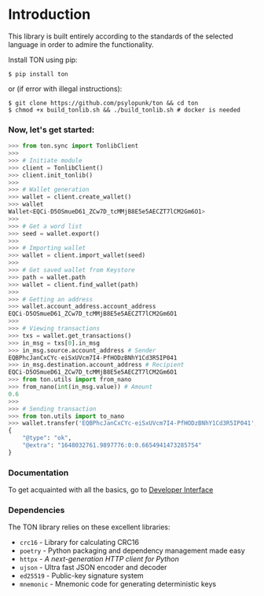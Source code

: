 # Introduction

This library is built entirely according to the standards of the selected language in order to admire the functionality.

Install TON using pip:

```
$ pip install ton
```
  or (if error with illegal instructions):
```
$ git clone https://github.com/psylopunk/ton && cd ton
$ chmod +x build_tonlib.sh && ./build_tonlib.sh # docker is needed
```

### Now, let's get started:

```python
>>> from ton.sync import TonlibClient
>>>
>>> # Initiate module
>>> client = TonlibClient()
>>> client.init_tonlib()
>>> 
>>> # Wallet generation
>>> wallet = client.create_wallet()
>>> wallet
Wallet<EQCi-D5OSmueD61_ZCw7D_tcMMjB8E5e5AECZT7lCM2Gm6O1>
>>>
>>> # Get a word list
>>> seed = wallet.export()
>>>
>>> # Importing wallet
>>> wallet = client.import_wallet(seed)
>>>
>>> # Get saved wallet from Keystore
>>> path = wallet.path
>>> wallet = client.find_wallet(path)
>>>
>>> # Getting an address
>>> wallet.account_address.account_address
EQCi-D5OSmueD61_ZCw7D_tcMMjB8E5e5AECZT7lCM2Gm6O1
>>>
>>> # Viewing transactions
>>> txs = wallet.get_transactions()
>>> in_msg = txs[0].in_msg
>>> in_msg.source.account_address # Sender
EQBPhcJanCxCYc-eiSxUVcm7I4-PfHODzBNhY1Cd3R5IP041
>>> in_msg.destination.account_address # Recipient
EQCi-D5OSmueD61_ZCw7D_tcMMjB8E5e5AECZT7lCM2Gm6O1
>>> from ton.utils import from_nano
>>> from_nano(int(in_msg.value)) # Amount
0.6
>>> 
>>> # Sending transaction
>>> from ton.utils import to_nano
>>> wallet.transfer('EQBPhcJanCxCYc-eiSxUVcm7I4-PfHODzBNhY1Cd3R5IP041', to_nano(0.3), comment='test')
{
    "@type": "ok",
    "@extra": "1648032761.9897776:0:0.6654941473285754"
}
```

### Documentation <a href="#documentation" id="documentation"></a>

To get acquainted with all the basics, go to [Developer Interface](developer-interface/)

### Dependencies <a href="#dependencies" id="dependencies"></a>

The TON library relies on these excellent libraries:

* `crc16` - Library for calculating CRC16
* `poetry` - Python packaging and dependency management made easy
* `httpx` _- A next-generation HTTP client for Python_
* `ujson` - Ultra fast JSON encoder and decoder
* `ed25519` - Public-key signature system
* `mnemonic` - Mnemonic code for generating deterministic keys
